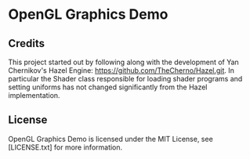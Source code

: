 # OpenGL Graphics Demo

## Credits

This project started out by following along with the development of Yan Chernikov's Hazel Engine: https://github.com/TheCherno/Hazel.git. In particular the Shader class responsible for loading shader programs and setting uniforms has not changed significantly from the Hazel implementation.

## License

OpenGL Graphics Demo is licensed under the MIT License, see [LICENSE.txt] for more information.